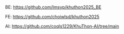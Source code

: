 BE: https://github.com/Imsyp/khuthon2025_BE

FE: https://github.com/choiwlsd/khuthon2025

AI: https://github.com/coqls1229/KhuThon-AI/tree/main

